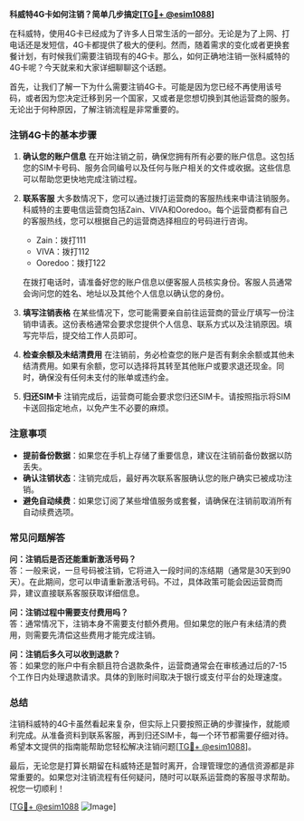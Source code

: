 **科威特4G卡如何注销？简单几步搞定[[TG💪+ @esim1088](https://t.me/s/esim1088)]**

在科威特，使用4G卡已经成为了许多人日常生活的一部分。无论是为了上网、打电话还是发短信，4G卡都提供了极大的便利。然而，随着需求的变化或者更换套餐计划，有时候我们需要注销现有的4G卡。那么，如何正确地注销一张科威特的4G卡呢？今天就来和大家详细聊聊这个话题。

首先，让我们了解一下为什么需要注销4G卡。可能是因为您已经不再使用该号码，或者因为您决定迁移到另一个国家，又或者是您想切换到其他运营商的服务。无论出于何种原因，了解注销流程是非常重要的。

### 注销4G卡的基本步骤

1. **确认您的账户信息**
   在开始注销之前，确保您拥有所有必要的账户信息。这包括您的SIM卡号码、服务合同编号以及任何与账户相关的文件或收据。这些信息可以帮助您更快地完成注销过程。

2. **联系客服**
   大多数情况下，您可以通过拨打运营商的客服热线来申请注销服务。科威特的主要电信运营商包括Zain、VIVA和Ooredoo。每个运营商都有自己的客服热线，您可以根据自己的运营商选择相应的号码进行咨询。

   - Zain：拨打111
   - VIVA：拨打112
   - Ooredoo：拨打122

   在拨打电话时，请准备好您的账户信息以便客服人员核实身份。客服人员通常会询问您的姓名、地址以及其他个人信息以确认您的身份。

3. **填写注销表格**
   在某些情况下，您可能需要亲自前往运营商的营业厅填写一份注销申请表。这份表格通常会要求您提供个人信息、联系方式以及注销原因。填写完毕后，提交给工作人员即可。

4. **检查余额及未结清费用**
   在注销前，务必检查您的账户是否有剩余余额或其他未结清费用。如果有余额，您可以选择将其转至其他账户或要求退还现金。同时，确保没有任何未支付的账单或违约金。

5. **归还SIM卡**
   注销完成后，运营商可能会要求您归还SIM卡。请按照指示将SIM卡送回指定地点，以免产生不必要的麻烦。

### 注意事项

- **提前备份数据**：如果您在手机上存储了重要信息，建议在注销前备份数据以防丢失。
- **确认注销状态**：注销完成后，最好再次联系客服确认您的账户确实已被成功注销。
- **避免自动续费**：如果您订阅了某些增值服务或套餐，请确保在注销前取消所有自动续费选项。

### 常见问题解答

**问：注销后是否还能重新激活号码？**  
答：一般来说，一旦号码被注销，它将进入一段时间的冻结期（通常是30天到90天）。在此期间，您可以申请重新激活号码。不过，具体政策可能会因运营商而异，建议直接联系客服获取详细信息。

**问：注销过程中需要支付费用吗？**  
答：通常情况下，注销本身不需要支付额外费用。但如果您的账户有未结清的费用，则需要先清偿这些费用才能完成注销。

**问：注销后多久可以收到退款？**  
答：如果您的账户中有余额且符合退款条件，运营商通常会在审核通过后的7-15个工作日内处理退款请求。具体的到账时间取决于银行或支付平台的处理速度。

### 总结

注销科威特的4G卡虽然看起来复杂，但实际上只要按照正确的步骤操作，就能顺利完成。从准备资料到联系客服，再到归还SIM卡，每一个环节都需要仔细对待。希望本文提供的指南能帮助您轻松解决注销问题[[TG💪+ @esim1088](https://t.me/s/esim1088)]。

最后，无论您是打算长期留在科威特还是暂时离开，合理管理您的通信资源都是非常重要的。如果您对注销流程有任何疑问，随时可以联系运营商的客服寻求帮助。祝您一切顺利！

[[TG💪+ @esim1088](https://t.me/s/esim1088) ![Image](https://i.postimg.cc/4NQfJmqS/Snipaste-2025-05-13-00-14-12.png)]